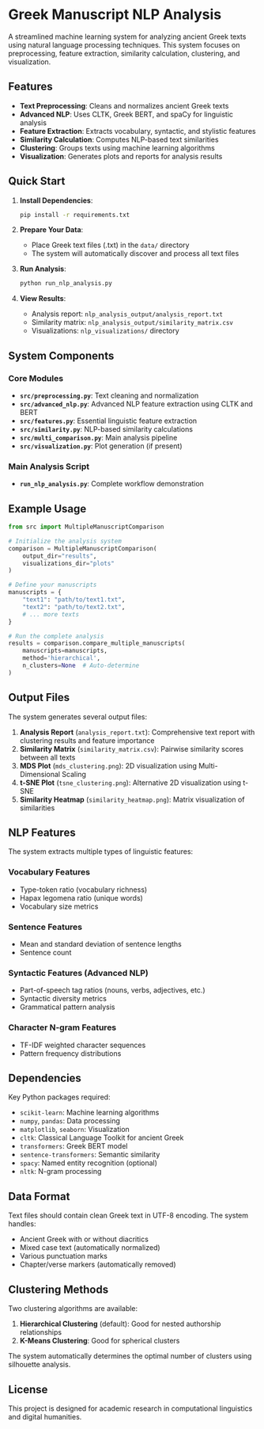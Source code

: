 # Greek Manuscript NLP Analysis

A streamlined machine learning system for analyzing ancient Greek texts using natural language processing techniques. This system focuses on preprocessing, feature extraction, similarity calculation, clustering, and visualization.

## Features

- **Text Preprocessing**: Cleans and normalizes ancient Greek texts
- **Advanced NLP**: Uses CLTK, Greek BERT, and spaCy for linguistic analysis
- **Feature Extraction**: Extracts vocabulary, syntactic, and stylistic features
- **Similarity Calculation**: Computes NLP-based text similarities
- **Clustering**: Groups texts using machine learning algorithms
- **Visualization**: Generates plots and reports for analysis results

## Quick Start

1. **Install Dependencies**:
   ```bash
   pip install -r requirements.txt
   ```

2. **Prepare Your Data**:
   - Place Greek text files (.txt) in the `data/` directory
   - The system will automatically discover and process all text files

3. **Run Analysis**:
   ```bash
   python run_nlp_analysis.py
   ```

4. **View Results**:
   - Analysis report: `nlp_analysis_output/analysis_report.txt`
   - Similarity matrix: `nlp_analysis_output/similarity_matrix.csv`
   - Visualizations: `nlp_visualizations/` directory

## System Components

### Core Modules

- **`src/preprocessing.py`**: Text cleaning and normalization
- **`src/advanced_nlp.py`**: Advanced NLP feature extraction using CLTK and BERT
- **`src/features.py`**: Essential linguistic feature extraction
- **`src/similarity.py`**: NLP-based similarity calculations
- **`src/multi_comparison.py`**: Main analysis pipeline
- **`src/visualization.py`**: Plot generation (if present)

### Main Analysis Script

- **`run_nlp_analysis.py`**: Complete workflow demonstration

## Example Usage

```python
from src import MultipleManuscriptComparison

# Initialize the analysis system
comparison = MultipleManuscriptComparison(
    output_dir="results",
    visualizations_dir="plots"
)

# Define your manuscripts
manuscripts = {
    "text1": "path/to/text1.txt",
    "text2": "path/to/text2.txt",
    # ... more texts
}

# Run the complete analysis
results = comparison.compare_multiple_manuscripts(
    manuscripts=manuscripts,
    method='hierarchical',
    n_clusters=None  # Auto-determine
)
```

## Output Files

The system generates several output files:

1. **Analysis Report** (`analysis_report.txt`): Comprehensive text report with clustering results and feature importance
2. **Similarity Matrix** (`similarity_matrix.csv`): Pairwise similarity scores between all texts
3. **MDS Plot** (`mds_clustering.png`): 2D visualization using Multi-Dimensional Scaling
4. **t-SNE Plot** (`tsne_clustering.png`): Alternative 2D visualization using t-SNE
5. **Similarity Heatmap** (`similarity_heatmap.png`): Matrix visualization of similarities

## NLP Features

The system extracts multiple types of linguistic features:

### Vocabulary Features
- Type-token ratio (vocabulary richness)
- Hapax legomena ratio (unique words)
- Vocabulary size metrics

### Sentence Features  
- Mean and standard deviation of sentence lengths
- Sentence count

### Syntactic Features (Advanced NLP)
- Part-of-speech tag ratios (nouns, verbs, adjectives, etc.)
- Syntactic diversity metrics
- Grammatical pattern analysis

### Character N-gram Features
- TF-IDF weighted character sequences
- Pattern frequency distributions

## Dependencies

Key Python packages required:

- `scikit-learn`: Machine learning algorithms
- `numpy`, `pandas`: Data processing
- `matplotlib`, `seaborn`: Visualization
- `cltk`: Classical Language Toolkit for ancient Greek
- `transformers`: Greek BERT model
- `sentence-transformers`: Semantic similarity
- `spacy`: Named entity recognition (optional)
- `nltk`: N-gram processing

## Data Format

Text files should contain clean Greek text in UTF-8 encoding. The system handles:

- Ancient Greek with or without diacritics
- Mixed case text (automatically normalized)
- Various punctuation marks
- Chapter/verse markers (automatically removed)

## Clustering Methods

Two clustering algorithms are available:

1. **Hierarchical Clustering** (default): Good for nested authorship relationships
2. **K-Means Clustering**: Good for spherical clusters

The system automatically determines the optimal number of clusters using silhouette analysis.

## License

This project is designed for academic research in computational linguistics and digital humanities. 